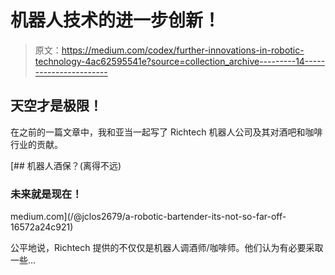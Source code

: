 # 机器人技术的进一步创新！

> 原文：<https://medium.com/codex/further-innovations-in-robotic-technology-4ac62595541e?source=collection_archive---------14----------------------->

## 天空才是极限！

在之前的一篇文章中，我和亚当一起写了 Richtech 机器人公司及其对酒吧和咖啡行业的贡献。

[](/@jclos2679/a-robotic-bartender-its-not-so-far-off-16572a24c921) [## 机器人酒保？(离得不远)

### 未来就是现在！

medium.com](/@jclos2679/a-robotic-bartender-its-not-so-far-off-16572a24c921) 

公平地说，Richtech 提供的不仅仅是机器人调酒师/咖啡师。他们认为有必要采取一些…